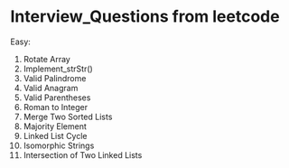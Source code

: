 # Interview_Questions from leetcode

Easy:

1. Rotate Array
2. Implement_strStr()
3. Valid Palindrome
4. Valid Anagram
5. Valid Parentheses
6. Roman to Integer
7. Merge Two Sorted Lists
8. Majority Element
9. Linked List Cycle
10. Isomorphic Strings
11. Intersection of Two Linked Lists

